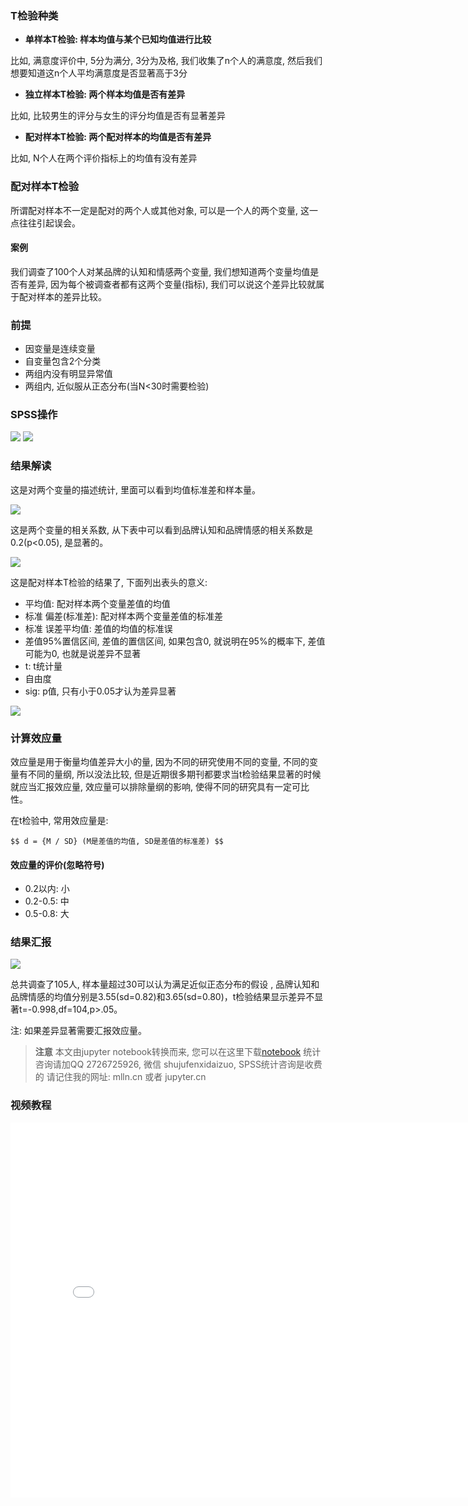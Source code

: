 
### T检验种类

- **单样本T检验: 样本均值与某个已知均值进行比较**

比如, 满意度评价中, 5分为满分, 3分为及格, 我们收集了n个人的满意度, 然后我们想要知道这n个人平均满意度是否显著高于3分

- **独立样本T检验: 两个样本均值是否有差异**

比如, 比较男生的评分与女生的评分均值是否有显著差异

- **配对样本T检验: 两个配对样本的均值是否有差异**

比如, N个人在两个评价指标上的均值有没有差异

### 配对样本T检验

所谓配对样本不一定是配对的两个人或其他对象, 可以是一个人的两个变量, 这一点往往引起误会。

#### 案例

我们调查了100个人对某品牌的认知和情感两个变量, 我们想知道两个变量均值是否有差异, 因为每个被调查者都有这两个变量(指标), 我们可以说这个差异比较就属于配对样本的差异比较。

### 前提

- 因变量是连续变量
- 自变量包含2个分类
- 两组内没有明显异常值
- 两组内, 近似服从正态分布(当N<30时需要检验)

### SPSS操作

<img src="imgs/09-01-spss.png">



<img src="imgs/09-02-spss.png">

### 结果解读

这是对两个变量的描述统计, 里面可以看到均值标准差和样本量。

<img src="imgs/09-03-spss.png">

这是两个变量的相关系数, 从下表中可以看到品牌认知和品牌情感的相关系数是0.2(p<0.05), 是显著的。

<img src="imgs/09-04-spss.png">

这是配对样本T检验的结果了, 下面列出表头的意义:

- 平均值: 配对样本两个变量差值的均值
- 标准 偏差(标准差): 配对样本两个变量差值的标准差
- 标准 误差平均值: 差值的均值的标准误
- 差值95%置信区间, 差值的置信区间, 如果包含0, 就说明在95%的概率下, 差值可能为0, 也就是说差异不显著
- t: t统计量
- 自由度
- sig: p值, 只有小于0.05才认为差异显著

<img src="imgs/09-05-spss.png">

### 计算效应量

效应量是用于衡量均值差异大小的量, 因为不同的研究使用不同的变量, 不同的变量有不同的量纲, 所以没法比较, 但是近期很多期刊都要求当t检验结果显著的时候就应当汇报效应量, 效应量可以排除量纲的影响, 使得不同的研究具有一定可比性。

在t检验中, 常用效应量是:

`$$
d = {M / SD} (M是差值的均值, SD是差值的标准差)
$$`

#### 效应量的评价(忽略符号)

- 0.2以内: 小
- 0.2-0.5: 中
- 0.5-0.8: 大

### 结果汇报


<img src="imgs/09-06-spss.png">


总共调查了105人, 样本量超过30可以认为满足近似正态分布的假设 , 品牌认知和品牌情感的均值分别是3.55(sd=0.82)和3.65(sd=0.80)，t检验结果显示差异不显著t=-0.998,df=104,p>.05。

注: 如果差异显著需要汇报效应量。


> **注意**
> 本文由jupyter notebook转换而来, 您可以在这里下载[notebook](09-T检验-配对样本.ipynb)
> 统计咨询请加QQ 2726725926, 微信 shujufenxidaizuo,  SPSS统计咨询是收费的
> 请记住我的网址: mlln.cn 或者 jupyter.cn

### 视频教程

<iframe src="//player.bilibili.com/player.html?bvid=BV1qK411g7GC&page=1" scrolling="no" border="0" frameborder="no" framespacing="0" allowfullscreen="true" style="width:800px;height:600px"> </iframe>